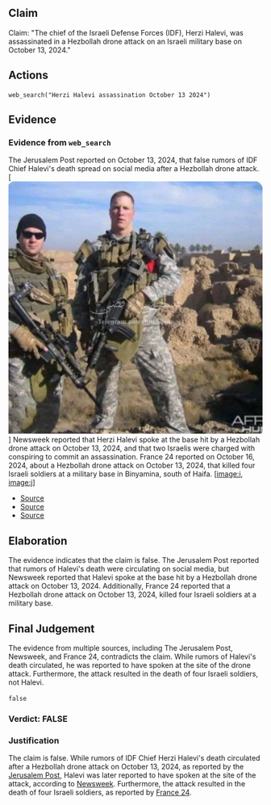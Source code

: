 ## Claim
Claim: "The chief of the Israeli Defense Forces (IDF), Herzi Halevi, was assassinated in a Hezbollah drone attack on an Israeli military base on October 13, 2024."

## Actions
```
web_search("Herzi Halevi assassination October 13 2024")
```

## Evidence
### Evidence from `web_search`
The Jerusalem Post reported on October 13, 2024, that false rumors of IDF Chief Halevi's death spread on social media after a Hezbollah drone attack. [![image 1](media/0.jpg)] Newsweek reported that Herzi Halevi spoke at the base hit by a Hezbollah drone attack on October 13, 2024, and that two Israelis were charged with conspiring to commit an assassination. France 24 reported on October 16, 2024, about a Hezbollah drone attack on October 13, 2024, that killed four Israeli soldiers at a military base in Binyamina, south of Haifa. [<image:i>, <image:j>]

*   [Source](https://www.jpost.com/omg/article-824443)
*   [Source](https://www.newsweek.com/hezbollah-drone-attack-kills-israeli-soldiers-we-are-war-1968434)
*   [Source](https://www.france24.com/en/middle-east/20241016-could-hezbollah-s-drones-change-the-course-of-the-middle-east-conflict)


## Elaboration
The evidence indicates that the claim is false. The Jerusalem Post reported that rumors of Halevi's death were circulating on social media, but Newsweek reported that Halevi spoke at the base hit by a Hezbollah drone attack on October 13, 2024. Additionally, France 24 reported that a Hezbollah drone attack on October 13, 2024, killed four Israeli soldiers at a military base.


## Final Judgement
The evidence from multiple sources, including The Jerusalem Post, Newsweek, and France 24, contradicts the claim. While rumors of Halevi's death circulated, he was reported to have spoken at the site of the drone attack. Furthermore, the attack resulted in the death of four Israeli soldiers, not Halevi.

`false`

### Verdict: FALSE

### Justification
The claim is false. While rumors of IDF Chief Herzi Halevi's death circulated after a Hezbollah drone attack on October 13, 2024, as reported by the [Jerusalem Post](https://www.jpost.com/omg/article-824443), Halevi was later reported to have spoken at the site of the attack, according to [Newsweek](https://www.newsweek.com/hezbollah-drone-attack-kills-israeli-soldiers-we-are-war-1968434). Furthermore, the attack resulted in the death of four Israeli soldiers, as reported by [France 24](https://www.france24.com/en/middle-east/20241016-could-hezbollah-s-drones-change-the-course-of-the-middle-east-conflict).
